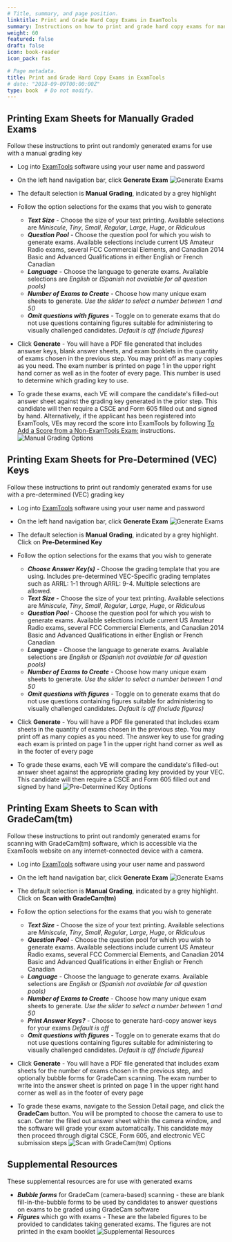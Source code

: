 ```yaml
---
# Title, summary, and page position.
linktitle: Print and Grade Hard Copy Exams in ExamTools
summary: Instructions on how to print and grade hard copy exams for manual grading, GradeCam grading, and use with VEC Answer Keys
weight: 60
featured: false
draft: false
icon: book-reader
icon_pack: fas

# Page metadata.
title: Print and Grade Hard Copy Exams in ExamTools
# date: "2018-09-09T00:00:00Z"
type: book  # Do not modify.
---
```


## Printing Exam Sheets for Manually Graded Exams

Follow these instructions to print out randomly generated exams for use with a manual grading key

* Log into [ExamTools](https://exam.tools) software using your user name and password
* On the left hand navigation bar, click **Generate Exam**
![Generate Exams](../images/generateExams.png)

* The default selection is **Manual Grading**, indicated by a grey highlight
* Follow the option selections for the exams that you wish to generate
    * ***Text Size*** - Choose the size of your text printing.  Available selections are *Miniscule*, *Tiny*, *Small*, *Regular*, *Large*, *Huge*, or *Ridiculous*
    * ***Question Pool*** - Choose the question pool for which you wish to generate exams.  Available selections include current US Amateur Radio exams, several FCC Commercial Elements, and Canadian 2014 Basic and Advanced Qualifications in either English or French Canadian
    * ***Language*** - Choose the language to generate exams.  Available selections are *English* or *(Spanish not available for all question pools)*
    * ***Number of Exams to Create*** - Choose how many unique exam sheets to generate.  *Use the slider to select a number between 1 and 50*
    * ***Omit questions with figures*** - Toggle on to generate exams that do not use questions containing figures suitable for administering to visually challenged candidates. *Default is off (include figures)*
* Click **Generate** - You will have a PDF file generated that includes answser keys, blank answer sheets, and exam booklets in the quantity of exams chosen in the previous step.  You may print off as many copies as you need.  The exam number is printed on page 1 in the upper right hand corner as well as in the footer of every page.  This number is used to determine which grading key to use.

* To grade these exams, each VE will compare the candidate's filled-out answer sheet against the grading key generated in the prior step.  This candidate will then require a CSCE and Form 605 filled out and signed by hand.  Alternatively, if the applicant has been registered into ExamTools, VEs may record the score into ExamTools by following [To Add a Score from a Non-ExamTools Exam:](cvein-personexamprocess/#to-add-a-score-from-a-non-examtools-exam.md) instructions.
![Manual Grading Options](../images/manualGradingOptions.png)



## Printing Exam Sheets for Pre-Determined (VEC) Keys

Follow these instructions to print out randomly generated exams for use with a pre-determined (VEC) grading key

* Log into [ExamTools](https://exam.tools) software using your user name and password
* On the left hand navigation bar, click **Generate Exam**
![Generate Exams](../images/generateExams.png)

* The default selection is **Manual Grading**, indicated by a grey highlight.  Click on **Pre-Determined Key**
* Follow the option selections for the exams that you wish to generate
    * ***Choose Answer Key(s)*** - Choose the grading template that you are using.  Includes pre-determined VEC-Specific grading templates such as ARRL: 1-1 through ARRL: 9-4.  Multiple selections are allowed.
    * ***Text Size*** - Choose the size of your text printing.  Available selections are *Miniscule*, *Tiny*, *Small*, *Regular*, *Large*, *Huge*, or *Ridiculous*
    * ***Question Pool*** - Choose the question pool for which you wish to generate exams.  Available selections include current US Amateur Radio exams, several FCC Commercial Elements, and Canadian 2014 Basic and Advanced Qualifications in either English or French Canadian
    * ***Language*** - Choose the language to generate exams.  Available selections are *English* or *(Spanish not available for all question pools)*
    * ***Number of Exams to Create*** - Choose how many unique exam sheets to generate.  *Use the slider to select a number between 1 and 50*
    * ***Omit questions with figures*** - Toggle on to generate exams that do not use questions containing figures suitable for administering to visually challenged candidates. *Default is off (include figures)*
* Click **Generate** - You will have a PDF file generated that includes exam sheets in the quantity of exams chosen in the previous step.  You may print off as many copies as you need.  The answer key to use for grading each exam is printed on page 1 in the upper right hand corner as well as in the footer of every page

* To grade these exams, each VE will compare the candidate's filled-out answer sheet against the appropriate grading key provided by your VEC.  This candidate will then require a CSCE and Form 605 filled out and signed by hand
![Pre-Determined Key Options](../images/predeterminedKeyOptions.png)



## Printing Exam Sheets to Scan with GradeCam(tm)

Follow these instructions to print out randomly generated exams for scanning with GradeCam(tm) software, which is accessible via the ExamTools website on any internet-connected device with a camera.

* Log into [ExamTools](https://exam.tools) software using your user name and password
* On the left hand navigation bar, click **Generate Exam**
![Generate Exams](../images/generateExams.png)

* The default selection is **Manual Grading**, indicated by a grey highlight.  Click on **Scan with GradeCam(tm)**
* Follow the option selections for the exams that you wish to generate
    * ***Text Size*** - Choose the size of your text printing.  Available selections are *Miniscule*, *Tiny*, *Small*, *Regular*, *Large*, *Huge*, or *Ridiculous*
    * ***Question Pool*** - Choose the question pool for which you wish to generate exams.  Available selections include current US Amateur Radio exams, several FCC Commercial Elements, and Canadian 2014 Basic and Advanced Qualifications in either English or French Canadian
    * ***Language*** - Choose the language to generate exams.  Available selections are *English* or *(Spanish not available for all question pools)*
    * ***Number of Exams to Create*** - Choose how many unique exam sheets to generate.  *Use the slider to select a number between 1 and 50*
    * ***Print Answer Keys?*** - Choose to generate hard-copy answer keys for your exams *Default is off*
    * ***Omit questions with figures*** - Toggle on to generate exams that do not use questions containing figures suitable for administering to visually challenged candidates. *Default is off (include figures)*
* Click **Generate** - You will have a PDF file generated that includes exam sheets for the number of exams chosen in the previous step, and optionally bubble forms for GradeCam scanning.  The exam number to write into the answer sheet is printed on page 1 in the upper right hand corner as well as in the footer of every page

* To grade these exams, navigate to the Session Detail page, and click the **GradeCam** button.  You will be prompted to choose the camera to use to scan.  Center the filled out answer sheet within the camera window, and the software will grade your exam automatically.  This candidate may then proceed through digital CSCE, Form 605, and electronic VEC submission steps
![Scan with GradeCam(tm) Options](../images/scanWithGradecamOptions.png)



## Supplemental Resources

These supplemental resources are for use with generated exams

* ***Bubble forms*** for GradeCam (camera-based) scanning - these are blank fill-in-the-bubble forms to be used by candidates to answer questions on exams to be graded using GradeCam software
* ***Figures*** which go with exams - These are the labeled figures to be provided to candidates taking generated exams.  The figures are not printed in the exam booklet
![Supplemental Resources](../images/supplementalResources.png)

